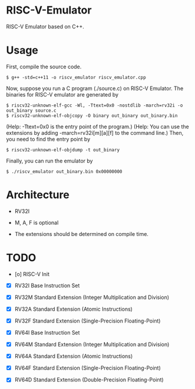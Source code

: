 # RISC-V-Emulator
RISC-V Emulator based on C++.

# Usage
First, compile the source code.
```shell
$ g++ -std=c++11 -o riscv_emulator riscv_emulator.cpp
```
Now, suppose you run a C program (./source.c) on RISC-V Emulator.
The binaries for RISC-V emulator are generated by 
```shell
$ riscv32-unknown-elf-gcc -Wl, -Ttext=0x0 -nostdlib -march=rv32i -o out_binary source.c
$ riscv32-unknown-elf-objcopy -O binary out_binary out_binary.bin
```
(Help: -Ttext=0x0 is the entry point of the program.)
(Help: You can use the extensions by adding -march=rv32i[m][a][f] to the command line.)
Then, you need to find the entry point by
```shell
$ riscv32-unknown-elf-objdump -t out_binary
```
Finally, you can run the emulator by
```shell
$ ./riscv_emulator out_binary.bin 0x00000000
```

# Architecture
- RV32I
- M, A, F is optional

- The extensions should be determined on compile time.

# TODO
- [o] RISC-V Init
- [x] RV32I Base Instruction Set
- [x] RV32M Standard Extension (Integer Multiplication and Division)
- [x] RV32A Standard Extension (Atomic Instructions)
- [x] RV32F Standard Extension (Single-Precision Floating-Point)
- [x] RV64I Base Instruction Set
- [x] RV64M Standard Extension (Integer Multiplication and Division)
- [x] RV64A Standard Extension (Atomic Instructions)
- [x] RV64F Standard Extension (Single-Precision Floating-Point)
- [x] RV64D Standard Extension (Double-Precision Floating-Point)

